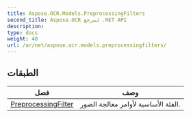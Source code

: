 ```yaml
---
title: Aspose.OCR.Models.PreprocessingFilters
second_title: Aspose.OCR لمرجع .NET API
description: 
type: docs
weight: 40
url: /ar/net/aspose.ocr.models.preprocessingfilters/
---
```



## الطبقات

| فصل | وصف |
| --- | --- |
| [PreprocessingFilter](./preprocessingfilter/) | الفئة الأساسية لأوامر معالجة الصور. |


